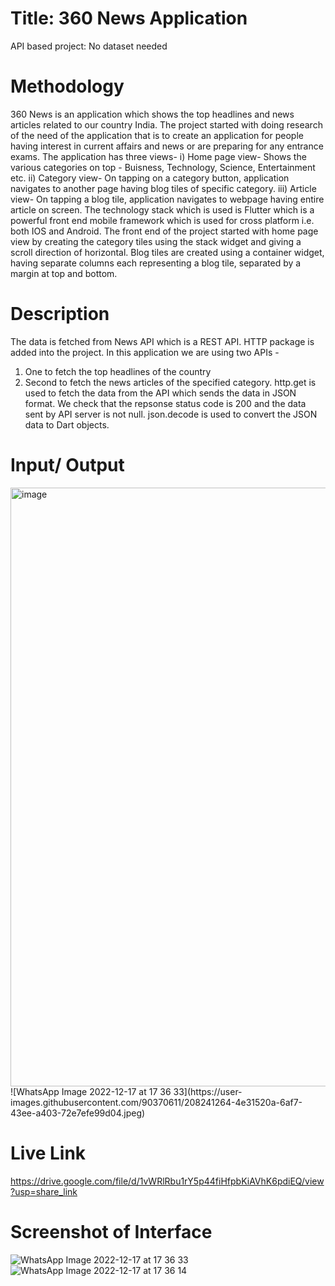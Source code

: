 # Title: 360 News Application
API based project: No dataset needed
# Methodology
360 News is an application which shows the top headlines and news articles related to our country India. 
The project started with doing research of the need of the application that is to create an application for people having interest in current affairs and news or are preparing for any entrance exams. 
The application has three views-
 i) Home page view- Shows the various categories on top - Buisness, Technology, Science, Entertainment etc.
 ii) Category view- On tapping on a category button, application navigates to another page having blog tiles of specific category.
 iii) Article view- On tapping a blog tile, application navigates to webpage having entire article on screen.
The technology stack which is used is Flutter which is a powerful front end mobile framework which is used for cross platform i.e. both IOS and Android. The front end of the project started with home page view by creating the category tiles using the stack widget and giving a scroll direction of horizontal. 
Blog tiles are created using a container widget, having separate columns each representing a blog tile, separated by a margin at top and bottom.

# Description
The data is fetched from News API which is a REST API.
HTTP package is added into the project.
In this application we are using two APIs -
 1. One to fetch the top headlines of the country
 2. Second to fetch the news articles of the specified category.
http.get is used to fetch the data from the API which sends the data in JSON format.
We check that the repsonse status code is 200 and the data sent by API server is not null.
json.decode is used to convert the JSON data to Dart objects.

# Input/ Output
<img width="958" alt="image" src="https://user-images.githubusercontent.com/90370611/208240771-3f0b718e-cc2e-4c22-8b1d-362d22ebe9f7.png">
![WhatsApp Image 2022-12-17 at 17 36 33](https://user-images.githubusercontent.com/90370611/208241264-4e31520a-6af7-43ee-a403-72e7efe99d04.jpeg)


# Live Link
https://drive.google.com/file/d/1vWRlRbu1rY5p44fiHfpbKiAVhK6pdiEQ/view?usp=share_link

# Screenshot of Interface
![WhatsApp Image 2022-12-17 at 17 36 33](https://user-images.githubusercontent.com/90370611/208241264-4e31520a-6af7-43ee-a403-72e7efe99d04.jpeg)
![WhatsApp Image 2022-12-17 at 17 36 14](https://user-images.githubusercontent.com/90370611/208241274-88711176-2bfd-43a6-bfae-9fbe8a348cfe.jpeg)


